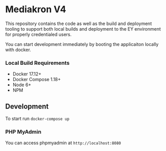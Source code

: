 # Mediakron V4

This repository contains the code as well as the build and deployment tooling to support both local builds and deployment to the EY environment
for properly credentialed users.

You can start development immediately by booting the applicaiton locally with docker.

### Local Build Requirements ###

* Docker 17.12+ 
* Docker Compose 1.18+
* Node 6+
* NPM

## Development
To start run `docker-compose up`

### PHP MyAdmin 
You can access phpmyadmin at `http://localhost:8080`